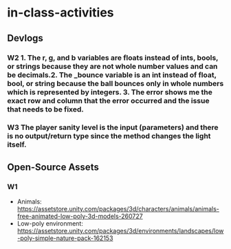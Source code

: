 # in-class-activities
## Devlogs
### W2 1. The r, g, and b variables are floats instead of ints, bools, or strings because they are not whole number values and can be decimals.2. The _bounce variable is an int instead of float, bool, or string because the ball bounces only in whole numbers which is represented by integers. 3. The error shows me the exact row and column that the error occurred and the issue that needs to be fixed.

### W3 The player sanity level is the input (parameters) and there is no output/return type since the method changes the light itself.

## Open-Source Assets
### W1
- Animals: https://assetstore.unity.com/packages/3d/characters/animals/animals-free-animated-low-poly-3d-models-260727 
- Low-poly environment: https://assetstore.unity.com/packages/3d/environments/landscapes/low-poly-simple-nature-pack-162153 